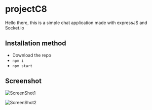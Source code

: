# projectC8

Hello there, this is a simple chat application made with expressJS and Socket.io

## Installation method

- Download the repo
- `npm i`
- `npm start`

## Screenshot

![ScreenShot1](https://github.com/Error6251/projectC8/blob/master/images/1.png)

![ScreenShot2](https://github.com/Error6251/projectC8/blob/master/images/2.png)
